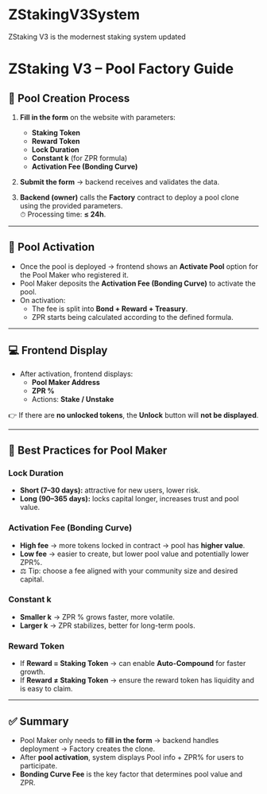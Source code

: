 # ZStakingV3System
ZStaking V3 is the modernest staking system updated
# ZStaking V3 – Pool Factory Guide  

## 🚀 Pool Creation Process  
1. **Fill in the form** on the website with parameters:  
   - **Staking Token**  
   - **Reward Token**  
   - **Lock Duration**  
   - **Constant k** (for ZPR formula)  
   - **Activation Fee (Bonding Curve)**  

2. **Submit the form** → backend receives and validates the data.  

3. **Backend (owner)** calls the **Factory** contract to deploy a pool clone using the provided parameters.  
   ⏱ Processing time: **≤ 24h**.  

---

## 🔑 Pool Activation  
- Once the pool is deployed → frontend shows an **Activate Pool** option for the Pool Maker who registered it.  
- Pool Maker deposits the **Activation Fee (Bonding Curve)** to activate the pool.  
- On activation:  
  - The fee is split into **Bond + Reward + Treasury**.  
  - ZPR starts being calculated according to the defined formula.  

---

## 💻 Frontend Display  
- After activation, frontend displays:  
  - **Pool Maker Address**  
  - **ZPR %**  
  - Actions: **Stake / Unstake**  

👉 If there are **no unlocked tokens**, the **Unlock** button will **not be displayed**.  

---

## 📌 Best Practices for Pool Maker  

### Lock Duration  
- **Short (7–30 days):** attractive for new users, lower risk.  
- **Long (90–365 days):** locks capital longer, increases trust and pool value.  

### Activation Fee (Bonding Curve)  
- **High fee** → more tokens locked in contract → pool has **higher value**.  
- **Low fee** → easier to create, but lower pool value and potentially lower ZPR%.  
- ⚖️ Tip: choose a fee aligned with your community size and desired capital.  

### Constant k  
- **Smaller k** → ZPR % grows faster, more volatile.  
- **Larger k** → ZPR stabilizes, better for long-term pools.  

### Reward Token  
- If **Reward = Staking Token** → can enable **Auto-Compound** for faster growth.  
- If **Reward ≠ Staking Token** → ensure the reward token has liquidity and is easy to claim.  

---

## ✅ Summary  
- Pool Maker only needs to **fill in the form** → backend handles deployment → Factory creates the clone.  
- After **pool activation**, system displays Pool info + ZPR% for users to participate.  
- **Bonding Curve Fee** is the key factor that determines pool value and ZPR.  
